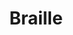 ---
title: Braille
longTitle: 'Braille'
tags:
- gccommon
french:
- "[[Braille]]"
relatedTerm:
- "[[Visual disabilities]]"
scopeNote:
- "A tactile system of embossed print invented for th"
---